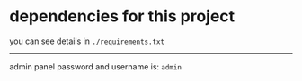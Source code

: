 # dependencies for this project
you can see details in `./requirements.txt`
<hr/>

admin panel password and username is: `admin`
